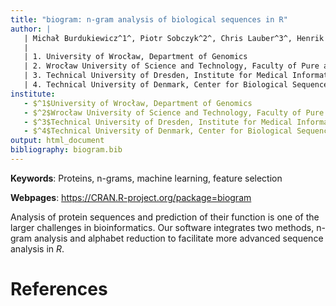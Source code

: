 ```yaml
---
title: "biogram: n-gram analysis of biological sequences in R"
author: |
   | Michał Burdukiewicz^1^, Piotr Sobczyk^2^, Chris Lauber^3^, Henrik Nielsen^4^ and Paweł Mackiewicz^1^
   |
   | 1. University of Wrocław, Department of Genomics
   | 2. Wrocław University of Science and Technology, Faculty of Pure and Applied Mathematics
   | 3. Technical University of Dresden, Institute for Medical Informatics and Biometry
   | 4. Technical University of Denmark, Center for Biological Sequence Analysis
institute: 
   - $^1$University of Wrocław, Department of Genomics
   - $^2$Wrocław University of Science and Technology, Faculty of Pure and Applied Mathematics
   - $^3$Technical University of Dresden, Institute for Medical Informatics and Biometry
   - $^4$Technical University of Denmark, Center for Biological Sequence Analysis
output: html_document
bibliography: biogram.bib
---
```


**Keywords**: Proteins, n-grams, machine learning, feature selection

**Webpages**: https://CRAN.R-project.org/package=biogram

Analysis of protein sequences and prediction of their function is one of the larger challenges in bioinformatics. Our software integrates two methods, n-gram analysis and alphabet reduction to facilitate more advanced sequence analysis in *R*.

# References
